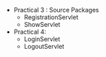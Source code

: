 * Practical 3 :
  Source Packages
  * RegistrationServlet
  * ShowServlet
* Practical 4:
  * LoginServlet
  * LogoutServlet
